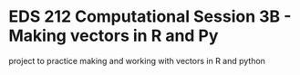 # EDS 212 Computational Session 3B - Making vectors in R and Py
project to practice making and working with vectors in R and python

